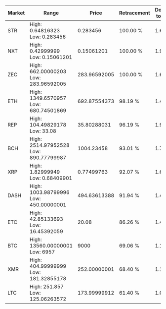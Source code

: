 | Market | Range | Price| Retracement | Doubles to 50% |
| --- | --- | --- | --- | --- |
| STR | High: 0.64816323<br />Low: 0.283456 | 0.283456 | 100.00 % | 1.64 |
| NXT | High: 0.42999999<br />Low: 0.15061201 | 0.15061201 | 100.00 % | 1.93 |
| ZEC | High: 662.00000203<br />Low: 283.96592005 | 283.96592005 | 100.00 % | 1.67 |
| ETH | High: 1349.6570957<br />Low: 680.74501869 | 692.87554373 | 98.19 % | 1.47 |
| REP | High: 104.49829178<br />Low: 33.08 | 35.80288031 | 96.19 % | 1.92 |
| BCH | High: 2514.97952528<br />Low: 890.77799987 | 1004.23458 | 93.01 % | 1.70 |
| XRP | High: 1.82999949<br />Low: 0.68409901 | 0.77499763 | 92.07 % | 1.62 |
| DASH | High: 1003.98799996<br />Low: 450.00000001 | 494.63613388 | 91.94 % | 1.47 |
| ETC | High: 42.85133693<br />Low: 16.45392059 | 20.08 | 86.26 % | 1.48 |
| BTC | High: 13560.00000001<br />Low: 6957 | 9000 | 69.06 % | 1.14 |
| XMR | High: 404.99999999<br />Low: 181.32855178 | 252.00000001 | 68.40 % | 1.16 |
| LTC | High: 251.857<br />Low: 125.06263572 | 173.99999912 | 61.40 % | 1.08 |
